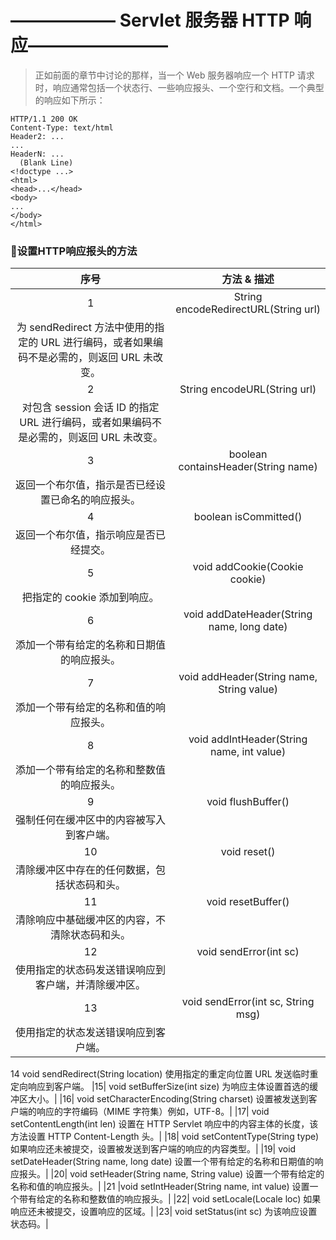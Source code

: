 # —————— Servlet 服务器 HTTP 响应———————— #

>正如前面的章节中讨论的那样，当一个 Web 服务器响应一个 HTTP 请求时，响应通常包括一个状态行、一些响应报头、一个空行和文档。一个典型的响应如下所示：

```
HTTP/1.1 200 OK
Content-Type: text/html
Header2: ...
...
HeaderN: ...
  (Blank Line)
<!doctype ...>
<html>
<head>...</head>
<body>
...
</body>
</html>

```

### :crystal_ball:设置HTTP响应报头的方法 ###


|序号|	方法 & 描述|
|:---:|:---------:|
|1	|String encodeRedirectURL(String url)
为 sendRedirect 方法中使用的指定的 URL 进行编码，或者如果编码不是必需的，则返回 URL 未改变。|
|2	|String encodeURL(String url)
对包含 session 会话 ID 的指定 URL 进行编码，或者如果编码不是必需的，则返回 URL 未改变。|
|3	|boolean containsHeader(String name)
返回一个布尔值，指示是否已经设置已命名的响应报头。|
|4|	boolean isCommitted()
返回一个布尔值，指示响应是否已经提交。|
|5|	void addCookie(Cookie cookie)
把指定的 cookie 添加到响应。|
|6|	void addDateHeader(String name, long date)
添加一个带有给定的名称和日期值的响应报头。|
|7|	void addHeader(String name, String value)
添加一个带有给定的名称和值的响应报头。|
|8|	void addIntHeader(String name, int value)
添加一个带有给定的名称和整数值的响应报头。|
|9|	void flushBuffer()
强制任何在缓冲区中的内容被写入到客户端。|
|10|	void reset()
清除缓冲区中存在的任何数据，包括状态码和头。|
|11|	void resetBuffer()
清除响应中基础缓冲区的内容，不清除状态码和头。|
|12	|void sendError(int sc)
使用指定的状态码发送错误响应到客户端，并清除缓冲区。|
|13|	void sendError(int sc, String msg)
使用指定的状态发送错误响应到客户端。|
14	void sendRedirect(String location)
使用指定的重定向位置 URL 发送临时重定向响应到客户端。
|15|	void setBufferSize(int size)
为响应主体设置首选的缓冲区大小。|
|16|	void setCharacterEncoding(String charset)
设置被发送到客户端的响应的字符编码（MIME 字符集）例如，UTF-8。|
|17|	void setContentLength(int len)
设置在 HTTP Servlet 响应中的内容主体的长度，该方法设置 HTTP Content-Length 头。|
|18|	void setContentType(String type)
如果响应还未被提交，设置被发送到客户端的响应的内容类型。|
|19|	void setDateHeader(String name, long date)
设置一个带有给定的名称和日期值的响应报头。|
|20|	void setHeader(String name, String value)
设置一个带有给定的名称和值的响应报头。|
|21	|void setIntHeader(String name, int value)
设置一个带有给定的名称和整数值的响应报头。|
|22|	void setLocale(Locale loc)
如果响应还未被提交，设置响应的区域。|
|23|	void setStatus(int sc)
为该响应设置状态码。|
